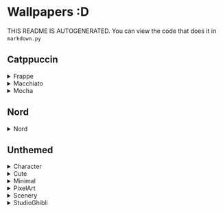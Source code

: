 # Wallpapers :D
 THIS README IS AUTOGENERATED. You can view the code that does it in `markdown.py`

## Catppuccin

<details><summary>Frappe</summary>

**Tags:** `CatppuccinFrappe` `Ghost`

![CatppuccinFrappe-Ghost](./Catppuccin/Frappe/CatppuccinFrappe-Ghost.png)

**Tags:** `CatppuccinFrappe` `Pacman`

![CatppuccinFrappe-Pacman](./Catppuccin/Frappe/CatppuccinFrappe-Pacman.png)

</details>

<details><summary>Macchiato</summary>

**Tags:** `CatppuccinMacchiato` `Ghost`

![CatppuccinMacchiato-Ghost](./Catppuccin/Macchiato/CatppuccinMacchiato-Ghost.png)

**Tags:** `CatppuccinMacchiato` `Saturn`

![CatppuccinMacchiato-Saturn](./Catppuccin/Macchiato/CatppuccinMacchiato-Saturn.png)

</details>

<details><summary>Mocha</summary>

**Tags:** `CatppuccinMocha` `ArchLinux`

![CatppuccinMocha-ArchLinux](./Catppuccin/Mocha/CatppuccinMocha-ArchLinux.png)

**Tags:** `CatppuccinMocha` `Ghost`

![CatppuccinMocha-Ghost](./Catppuccin/Mocha/CatppuccinMocha-Ghost.png)

**Tags:** `CatppuccinMocha` `Kurzgesagt` `AsteroidMiner`

![CatppuccinMocha-Kurzgesagt-AsteroidMiner](./Catppuccin/Mocha/CatppuccinMocha-Kurzgesagt-AsteroidMiner.png)

**Tags:** `CatppuccinMocha` `Kurzgesagt` `BlackHole1`

![CatppuccinMocha-Kurzgesagt-BlackHole1](./Catppuccin/Mocha/CatppuccinMocha-Kurzgesagt-BlackHole1.png)

**Tags:** `CatppuccinMocha` `Kurzgesagt` `BlackHole2`

![CatppuccinMocha-Kurzgesagt-BlackHole2](./Catppuccin/Mocha/CatppuccinMocha-Kurzgesagt-BlackHole2.png)

**Tags:** `CatppuccinMocha` `Kurzgesagt` `BlackHole3`

![CatppuccinMocha-Kurzgesagt-BlackHole3](./Catppuccin/Mocha/CatppuccinMocha-Kurzgesagt-BlackHole3.png)

**Tags:** `CatppuccinMocha` `Kurzgesagt` `CloudyQuasar1`

![CatppuccinMocha-Kurzgesagt-CloudyQuasar1](./Catppuccin/Mocha/CatppuccinMocha-Kurzgesagt-CloudyQuasar1.png)

**Tags:** `CatppuccinMocha` `Kurzgesagt` `CloudyQuasar2`

![CatppuccinMocha-Kurzgesagt-CloudyQuasar2](./Catppuccin/Mocha/CatppuccinMocha-Kurzgesagt-CloudyQuasar2.png)

**Tags:** `CatppuccinMocha` `Kurzgesagt` `Galaxy2`

![CatppuccinMocha-Kurzgesagt-Galaxy2](./Catppuccin/Mocha/CatppuccinMocha-Kurzgesagt-Galaxy2.png)

**Tags:** `CatppuccinMocha` `Kurzgesagt` `Galaxy3`

![CatppuccinMocha-Kurzgesagt-Galaxy3](./Catppuccin/Mocha/CatppuccinMocha-Kurzgesagt-Galaxy3.png)

**Tags:** `CatppuccinMocha` `Kurzgesagt` `StellarPhenomenon`

![CatppuccinMocha-Kurzgesagt-StellarPhenomenon](./Catppuccin/Mocha/CatppuccinMocha-Kurzgesagt-StellarPhenomenon.png)

**Tags:** `CatppuccinMocha` `Logo`

![CatppuccinMocha-Logo](./Catppuccin/Mocha/CatppuccinMocha-Logo.png)

**Tags:** `CatppuccinMocha` `Minimal` `FoxLogo`

![CatppuccinMocha-Minimal-FoxLogo](./Catppuccin/Mocha/CatppuccinMocha-Minimal-FoxLogo.png)

**Tags:** `CatppuccinMocha` `NightTimeCity`

![CatppuccinMocha-NightTimeCity](./Catppuccin/Mocha/CatppuccinMocha-NightTimeCity.png)

**Tags:** `CatppuccinMocha` `Planets`

![CatppuccinMocha-Planets](./Catppuccin/Mocha/CatppuccinMocha-Planets.png)

**Tags:** `CatppuccinMocha` `Rocket`

![CatppuccinMocha-Rocket](./Catppuccin/Mocha/CatppuccinMocha-Rocket.png)

**Tags:** `CatppuccinMocha` `Space`

![CatppuccinMocha-Space](./Catppuccin/Mocha/CatppuccinMocha-Space.png)

**Tags:** `CatppuccinMocha` `Wave`

![CatppuccinMocha-Wave](./Catppuccin/Mocha/CatppuccinMocha-Wave.png)

**Tags:** `CatppuccinMocha` `Error`

![CatppuccinMocha-Error](./Catppuccin/Mocha/CatppuccinMocha-Error.png)

**Tags:** `CatppuccinMocha` `Kurzgesagt` `RingedEarth`

![CatppuccinMocha-Kurzgesagt-RingedEarth](./Catppuccin/Mocha/CatppuccinMocha-Kurzgesagt-RingedEarth.png)

**Tags:** `CatppuccinMocha` `Saturn`

![CatppuccinMocha-Saturn](./Catppuccin/Mocha/CatppuccinMocha-Saturn.png)

</details>

</details>

## Nord

<details><summary>Nord</summary>

**Tags:** `Nord` `ArchChan`

![Nord-ArchChan](./Nord/Nord-ArchChan.png)

**Tags:** `Nord` `Astronauts`

![Nord-Astronauts](./Nord/Nord-Astronauts.png)

**Tags:** `Nord` `Gif` `Futuristic`

![Nord-Gif-Futuristic](./Nord/Nord-Gif-Futuristic.gif)

**Tags:** `Nord` `Pacman`

![Nord-Pacman](./Nord/Nord-Pacman.png)

**Tags:** `Nord` `SpaceStation` `Astronaut`

![Nord-SpaceStation-Astronaut](./Nord/Nord-SpaceStation-Astronaut.png)

**Tags:** `Nord` `Underwater`

![Nord-Underwater](./Nord/Nord-Underwater.png)

**Tags:** `Nord` `Knight`

![Nord-Knight](./Nord/Nord-Knight.png)

**Tags:** `Nord` `Planets`

![Nord-Planets](./Nord/Nord-Planets.png)

</details>

## Unthemed

<details><summary>Character</summary>

**Tags:** `AnimeChillPool`

![AnimeChillPool](./Unthemed/Character/AnimeChillPool.png)

**Tags:** `LofiGirl`

![LofiGirl](./Unthemed/Character/LofiGirl.png)

</details>

<details><summary>Cute</summary>

**Tags:** `Cute` `PinkDino`

![Cute-PinkDino](./Unthemed/Cute/Cute-PinkDino.png)

**Tags:** `CutePokemon`

![CutePokemon](./Unthemed/Cute/CutePokemon.png)

</details>

<details><summary>Minimal</summary>

**Tags:** `Alfa`

![Alfa](./Unthemed/Minimal/Alfa.png)

**Tags:** `DarkCat`

![DarkCat](./Unthemed/Minimal/DarkCat.png)

**Tags:** `DesertNight`

![DesertNight](./Unthemed/Minimal/DesertNight.png)

**Tags:** `FullColor` `Waves`

![FullColor-Waves](./Unthemed/Minimal/FullColor-Waves.png)

**Tags:** `RightColored` `Waves`

![RightColored-Waves](./Unthemed/Minimal/RightColored-Waves.png)

**Tags:** `Teal` `Blobs`

![Teal-Blobs](./Unthemed/Minimal/Teal-Blobs.png)

**Tags:** `Waves`

![Waves](./Unthemed/Minimal/Waves.png)

**Tags:** `Wide` `Orbit`

![Wide-Orbit](./Unthemed/Minimal/Wide-Orbit.png)

</details>

<details><summary>PixelArt</summary>

**Tags:** `ChineseStreet` `Dragon`

![ChineseStreet-Dragon](./Unthemed/PixelArt/ChineseStreet-Dragon.gif)

**Tags:** `PowerLines` `Moon` `Nighttime`

![PowerLines-Moon-Nighttime](./Unthemed/PixelArt/PowerLines-Moon-Nighttime.png)

**Tags:** `WaterReflection` `City` `Nighttime`

![WaterReflection-City-Nighttime](./Unthemed/PixelArt/WaterReflection-City-Nighttime.png)

**Tags:** `CliffEdge` `Waterfall` `Houses`

![CliffEdge-Waterfall-Houses](./Unthemed/PixelArt/CliffEdge-Waterfall-Houses.png)

**Tags:** `Town`

![Town](./Unthemed/PixelArt/Town.png)

</details>

<details><summary>Scenery</summary>

**Tags:** `Autumn` `Tree`

![Autumn-Tree](./Unthemed/Scenery/Autumn-Tree.png)

**Tags:** `Colorful` `Mountains`

![Colorful-Mountains](./Unthemed/Scenery/Colorful-Mountains.png)

**Tags:** `Couple` `Sunset` `Gif`

![Couple-Sunset-Gif](./Unthemed/Scenery/Couple-Sunset-Gif.gif)

**Tags:** `FantasyForest`

![FantasyForest](./Unthemed/Scenery/FantasyForest.png)

**Tags:** `Japanese` `RiverRain`

![Japanese-RiverRain](./Unthemed/Scenery/Japanese-RiverRain.png)

**Tags:** `Japanese` `RoundArchway`

![Japanese-RoundArchway](./Unthemed/Scenery/Japanese-RoundArchway.png)

**Tags:** `Painted` `LateSummerEvening` `Kotor`

![Painted-LateSummerEvening-Kotor](./Unthemed/Scenery/Painted-LateSummerEvening-Kotor.png)

**Tags:** `Sunset` `Landscape`

![Sunset-Landscape](./Unthemed/Scenery/Sunset-Landscape.png)

**Tags:** `Sunset` `Mountains` `Landscape`

![Sunset-Mountains-Landscape](./Unthemed/Scenery/Sunset-Mountains-Landscape.png)

**Tags:** `Sweeping` `Landscape` `Eagle`

![Sweeping-Landscape-Eagle](./Unthemed/Scenery/Sweeping-Landscape-Eagle.png)

**Tags:** `VillageLandscape`

![VillageLandscape](./Unthemed/Scenery/VillageLandscape.png)

**Tags:** `YinYang` `KoiFish`

![YinYang-KoiFish](./Unthemed/Scenery/YinYang-KoiFish.png)

**Tags:** `AboveTheClouds`

![AboveTheClouds](./Unthemed/Scenery/AboveTheClouds.png)

**Tags:** `AncientTempleValley`

![AncientTempleValley](./Unthemed/Scenery/AncientTempleValley.png)

**Tags:** `BlackHole`

![BlackHole](./Unthemed/Scenery/BlackHole.png)

**Tags:** `CartoonSunset`

![CartoonSunset](./Unthemed/Scenery/CartoonSunset.png)

**Tags:** `CherryBlossom` `Plain`

![CherryBlossom-Plain](./Unthemed/Scenery/CherryBlossom-Plain.png)

**Tags:** `CherryBlossom` `Scorched` `Earth`

![CherryBlossom-Scorched-Earth](./Unthemed/Scenery/CherryBlossom-Scorched-Earth.png)

**Tags:** `FishingStars`

![FishingStars](./Unthemed/Scenery/FishingStars.png)

**Tags:** `GrayTemple`

![GrayTemple](./Unthemed/Scenery/GrayTemple.png)

**Tags:** `Harmony`

![Harmony](./Unthemed/Scenery/Harmony.png)

**Tags:** `KoiMoon`

![KoiMoon](./Unthemed/Scenery/KoiMoon.png)

**Tags:** `LostBetween`

![LostBetween](./Unthemed/Scenery/LostBetween.png)

**Tags:** `MountainRuins`

![MountainRuins](./Unthemed/Scenery/MountainRuins.png)

**Tags:** `MountainsPoly`

![MountainsPoly](./Unthemed/Scenery/MountainsPoly.png)

**Tags:** `PeacefulPurpleTrees`

![PeacefulPurpleTrees](./Unthemed/Scenery/PeacefulPurpleTrees.png)

**Tags:** `PinkForestTemple`

![PinkForestTemple](./Unthemed/Scenery/PinkForestTemple.png)

**Tags:** `Sakura` `Island`

![Sakura-Island](./Unthemed/Scenery/Sakura-Island.png)

**Tags:** `Stardust`

![Stardust](./Unthemed/Scenery/Stardust.png)

**Tags:** `SunsetTown`

![SunsetTown](./Unthemed/Scenery/SunsetTown.png)

**Tags:** `Tranquility`

![Tranquility](./Unthemed/Scenery/Tranquility.png)

</details>

<details><summary>StudioGhibli</summary>

**Tags:** `HowlsMovingCastle`

![HowlsMovingCastle](./Unthemed/StudioGhibli/HowlsMovingCastle.png)

**Tags:** `Minimal` `Totoro`

![Minimal-Totoro](./Unthemed/StudioGhibli/Minimal-Totoro.png)

</details>

</details>

